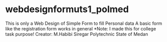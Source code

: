 # webdesignformuts1_polmed
This is only a Web Design of Simple Form to fill Personal data A basic form like the registration form works in general  *Note: I made this for college task purpose!  Creator: M.Habibi Siregar Polytechnic State of Medan
